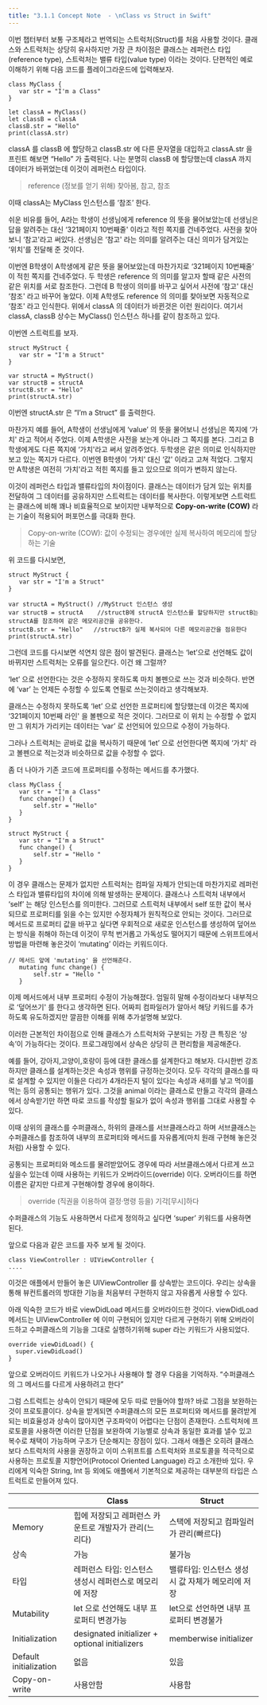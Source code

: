 ```yaml
---
title: "3.1.1 Concept Note  - \nClass vs Struct in Swift"
---
```


이번 챕터부터 보통 구조체라고 번역되는 스트럭처(Struct)를 처음 사용할 것이다. 클래스와 스트럭처는 상당히 유사하지만 가장 큰 차이점은 클래스는 레퍼런스 타입(reference type), 스트럭처는 밸류 타입(value type) 이라는 것이다.
단편적인 예로 이해하기 위해 다음 코드를 플레이그라운드에 입력해보자.

```
class MyClass {
   var str = "I'm a Class"
}

let classA = MyClass()
let classB = classA
classB.str = "Hello"
print(classA.str)
```


classA 를 classB 에 할당하고 classB.str 에 다른 문자열을 대입하고 classA.str 을 프린트 해보면 “Hello” 가 출력된다.
나는 분명히 classB 에 할당했는데 classA 까지 데이터가 바뀌었는데 이것이 레퍼런스 타입이다. 

> reference  (정보를 얻기 위해) 찾아봄, 참고, 참조
> 
이때 classA는 MyClass 인스턴스를 ‘참조’ 한다. 

쉬운 비유를 들어, A라는 학생이 선생님에게 reference 의 뜻을 물어보았는데 선생님은 답을 알려주는 대신 ‘321페이지 10번째줄' 이라고 적힌 쪽지를 건네주었다. 사전을 찾아보니 ‘참고'라고 써있다. 선생님은 ‘참고' 라는 의미를 알려주는 대신 의미가 담겨있는 ‘위치'를 전달해 준 것이다. 

이번엔 B학생이 A학생에게 같은 뜻을 물어보았는데 마찬가지로  ‘321페이지 10번째줄’ 이 적힌 쪽지를 건네주었다. 두 학생은 reference 의 의미를 알고자 할때 같은 사전의 같은 위치를 서로 참조한다. 그런데 B 학생이 의미를 바꾸고 싶어서 사전에 ‘참고' 대신 ‘참조' 라고 바꾸어 놓았다.
이제 A학생도 reference 의 의미를 찾아보면 자동적으로 ‘참조' 라고 인식한다. 위에서 classA 의 데이터가 바뀐것은 이런 원리이다. 
여기서 classA, classB 상수는 MyClass() 인스턴스 하나를 같이 참조하고 있다. 

이번엔 스트럭트를 보자.



```
struct MyStruct {
   var str = "I'm a Struct"
}

var structA = MyStruct()
var structB = structA
structB.str = "Hello"
print(structA.str)
```


이번엔 structA.str 은 “I’m a Struct” 를 출력한다.

마찬가지 예를 들어, A학생이 선생님에게 ‘value’ 의 뜻을 물어보니 선생님은 쪽지에 ‘가치' 라고 적어서 주었다. 이제 A학생은 사전을 보는게 아니라 그 쪽지를 본다. 그리고 B학생에게도 다른 쪽지에 ‘가치'라고 써서 알려주었다. 두학생은 같은 의미로 인식하지만 보고 있는 쪽지가 다르다. 이번엔 B학생이 ‘가치' 대신 ‘값' 이라고 고쳐 적었다. 그렇지만 A학생은 여전히 ‘가치'라고 적힌 쪽지를 들고 있으므로 의미가 변하지 않는다. 

이것이 레퍼런스 타입과 밸류타입의 차이점이다.
클래스는 데이터가 담겨 있는 위치를 전달하여 그 데이터를 공유하지만 스트럭트는 데이터를 복사한다.
이렇게보면 스트럭트는 클래스에 비해 꽤나 비효율적으로 보이지만 내부적으로 **Copy-on-write (COW)** 라는 기술이 적용되어
퍼포먼스를 극대화 한다.

> Copy-on-write (COW): 값이 수정되는 경우에만 실제 복사하여 메모리에 할당하는 기술

위 코드를 다시보면,
```
struct MyStruct {
   var str = "I'm a Struct"
}

var structA = MyStruct() //MyStruct 인스턴스 생성
var structB = structA    //structB에 structA 인스턴스를 할당하지만 structB는 structA를 참조하여 같은 메모리공간을 공유한다.
structB.str = "Hello"   //structB가 실제 복사되어 다른 메모리공간을 점유한다
print(structA.str)
```



그런데 코드를 다시보면 석연치 않은 점이 발견된다.
클래스는 ‘let’으로 선언해도 값이 바뀌지만 스트럭처는 오류를 일으킨다. 이건 왜 그럴까?

‘let’ 으로 선언한다는 것은 수정하지 못하도록 마치 볼펜으로 쓰는 것과 비슷하다.
반면에 ‘var’ 는 언제든 수정할 수 있도록 연필로 쓰는것이라고 생각해보자.

클래스는 수정하지 못하도록 ‘let’ 으로 선언한 프로퍼티에 할당했는데 이것은 쪽지에 ‘321페이지 10번째 라인' 을 볼펜으로 적은 것이다.
그러므로 이 위치 는 수정할 수 없지만 그 위치가 가리키는 데이터는 ‘var’ 로 선언되어 있으므로 수정이 가능하다. 

그러나 스트럭처는 곧바로 값을 복사하기 때문에 ‘let’ 으로 선언한다면 쪽지에 ‘가치' 라고 볼펜으로 적는것과 비슷하므로 값을 수정할 수 없다.

좀 더 나아가 기존 코드에 프로퍼티를 수정하는 메서드를 추가했다.

```
class MyClass {
   var str = "I'm a Class"
   func change() {
       self.str = "Hello"
   }
}

struct MyStruct {
   var str = "I'm a Struct"
   func change() {
       self.str = "Hello "
   }
}
```


이 경우 클래스는 문제가 없지만 스트럭처는 컴파일 자체가 안되는데 마찬가지로 레퍼런스 타입과 밸류타입의 차이에 의해 발생하는 문제이다. 클래스나 스트럭처 내부에서 ‘self’ 는 해당 인스턴스를 의미한다. 그러므로 스트럭처 내부에서 self 또한 값이 복사 되므로 프로퍼티를 읽을 수는 있지만 수정자체가 원칙적으로 안되는 것이다. 그러므로 메서드로 프로퍼티 값을 바꾸고 싶다면 우회적으로 새로운 인스턴스를 생성하여 덮어쓰는 방식을 취해야 하는데 이것이 무척 번거롭고 가독성도 떨어지기 때문에 스위프트에서 방법을 마련해 놓은것이 ‘mutating’ 이라는 키워드이다.

```
// 메서드 앞에 'mutating' 을 선언해준다.
   mutating func change() {
       self.str = "Hello "
   }
```


이제 메서드에서 내부 프로퍼티 수정이 가능해졌다. 엄밀히 말해 수정이라보다 내부적으로 ‘덮어쓰기' 를 한다고 생각하면 된다. 어짜피 컴파일러가 알아서 해당 키워드를 추가하도록 유도하겠지만 깔끔한 이해를 위해 추가설명해 보았다.

이러한 근본적인 차이점으로 인해 클래스가 스트럭처와 구분되는 가장 큰 특징은 ‘상속’이 가능하다는 것이다. 
프로그래밍에서 상속은 상당히 큰 편리함을 제공해준다. 

예를 들어, 강아지,고양이,호랑이 등에 대한 클래스를 설계한다고 해보자. 다시한번 강조하지만 클래스를 설계하는것은 속성과 행위를 규정하는것이다. 모두 각각의 클래스를 따로 설계할 수 있지만 이들은 다리가 4개라든지 털이 있다는 속성과 새끼를 낳고 먹이를 먹는 등의 공통되는 행위가 있다. 그것을 animal 이라는 클래스로 만들고 각각의 클래스에서 상속받기만 하면 따로 코드를 작성할 필요가 없이 속성과 행위를 그대로 사용할 수 있다. 

이때 상위의 클래스를 수퍼클래스, 하위의 클래스를 서브클래스라고 하며 서브클래스는 수퍼클래스를 참조하여 내부의 프로퍼티와 메서드를 자유롭게(마치 원래 구현해 놓은것처럼) 사용할 수 있다. 

공통되는 프로퍼티와 메소드를 물려받았어도 경우에 따라 서브클래스에서 다르게 쓰고 싶을수 있는데 이때 사용하는 키워드가 오버라이드(override) 이다. 오버라이드를 하면 이름은 같지만 다르게 구현해야할 경우에 용이하다. 

> override  (직권을 이용하여 결정·명령 등을) 기각[무시]하다
> 
수퍼클래스의 기능도 사용하면서 다르게 정의하고 싶다면 ‘super’ 키워드를 사용하면 된다. 


앞으로 다음과 같은 코드를 자주 보게 될 것이다. 

```
class ViewController : UIViewController {
....
```


이것은 애플에서 만들어 놓은 UIViewController 를 상속받는 코드이다. 
우리는 상속을 통해 뷰컨트롤러의 방대한 기능을 처음부터 구현하지 않고 자유롭게 사용할 수 있다. 

아래 익숙한 코드가 바로 viewDidLoad 메서드를 오버라이드한 것이다. 
viewDidLoad 메서드는 UIViewController 에 이미 구현되어 있지만 다르게 구현하기 위해 오버라이드하고 수퍼클래스의 기능을 그대로 실행하기위해 super 라는 키워드가 사용되었다. 

```
override viewDidLoad() {
  super.viewDidLoad()
}
```


앞으로 오버라이드 키워드가 나오거나 사용해야 할 경우 다음을 기억하자. 
“수퍼클래스의 그 메서드를 다르게 사용하려고 한다”

그럼 스트럭트는 상속이 안되기 때문에 모두 따로 만들어야 할까?
바로 그점을 보완하는것이 프로토콜이다. 상속을 받게되면 수퍼클래스의 모든 프로퍼티와
메서드를 물려받게 되는 비효율성과 상속이 많아지면 구조파악이 어렵다는 단점이 존재한다. 
스트럭처에 프로토콜을 사용하면 이러한 단점을 보완하여 기능별로 상속과 동일한 효과를 
낼수 있고 복수로 채택이 가능하며 구조가 단순해지는 장점이 있다. 
그래서 애플은 오히려 클래스보다 스트럭처의 사용을 권장하고 이미 스위프트를 
스트럭처와 프로토콜을 적극적으로 사용하는 프로토콜 지향언어(Protocol Oriented Language) 라고 소개한바 있다. 
우리에게 익숙한 String, Int 등 외에도 애플에서 기본적으로 제공하는 대부분의 타입은 스트럭트로 만들어져 있다. 



|   |  Class |  Struct |
| -------- | -------- |  ------ |
| Memory     |  힙에 저장되고 레퍼런스 카운트로 개발자가 관리(느리다)  | 스택에 저장되고 컴파일러가 관리(빠르다)
| 상속     |  가능 | 불가능
| 타입 | 레퍼런스 타입: 인스턴스 생성시 레퍼런스로 메모리에 저장 | 밸류타입: 인스턴스 생성시 값 자체가 메모리에 저장
|Mutability| let 으로 선언해도 내부 프로퍼티 변경가능 | let으로 선언하면 내부 프로퍼티 변경불가
| Initialization| designated initializer + optional initializers |  memberwise initializer 
| Default initialization| 없음 | 있음
|Copy-on-write| 사용안함 | 사용함
